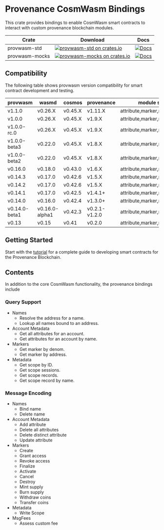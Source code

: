 # Provenance CosmWasm Bindings

This crate provides bindings to enable CosmWasm smart contracts to interact with custom provenance
blockchain modules.

| Crate          | Download | Docs |
| -------------- | -------- | ---- |
| provwasm-std   | [![provwasm-std on crates.io](https://img.shields.io/crates/v/provwasm-std.svg)](https://crates.io/crates/provwasm-std) |  [![Docs](https://docs.rs/provwasm-std/badge.svg)](https://docs.rs/provwasm-std) |
| provwasm-mocks | [![provwasm-mocks on crates.io](https://img.shields.io/crates/v/provwasm-mocks.svg)](https://crates.io/crates/provwasm-mocks) | [![Docs](https://docs.rs/provwasm-mocks/badge.svg)](https://docs.rs/provwasm-mocks) |

## Compatibility

The following table shows provwasm version compatibility for smart contract development and testing.

| provwasm      | wasmd          | cosmos  | provenance    | module support                 |
|---------------|----------------|---------|---------------| ------------------------------ |
| v1.1.0        | v0.26.X        | v0.45.X | v1.11.X       | attribute,marker,metadata,name |
| v1.0.0        | v0.26.X        | v0.45.X | v1.9.X        | attribute,marker,metadata,name |
| v1.0.0-rc.0   | v0.26.X        | v0.45.X | v1.9.X        | attribute,marker,metadata,name |
| v1.0.0-beta3  | v0.22.0        | v0.45.X | v1.8.X        | attribute,marker,metadata,name |
| v1.0.0-beta2  | v0.22.0        | v0.45.X | v1.8.X        | attribute,marker,metadata,name |
| v0.16.0       | v0.18.0        | v0.43.0 | v1.6.X        | attribute,marker,metadata,name |
| v0.14.3       | v0.17.0        | v0.42.6 | v1.5.X        | attribute,marker,metadata,name |
| v0.14.2       | v0.17.0        | v0.42.6 | v1.5.X        | attribute,marker,metadata,name |
| v0.14.1       | v0.17.0        | v0.42.5 | v1.4.1+       | attribute,marker,name          |
| v0.14.0       | v0.16.0        | v0.42.4 | v1.3.0+       | attribute,marker,name          |
| v0.14.0-beta1 | v0.16.0-alpha1 | v0.42.3 | v0.2.1-v1.2.0 | attribute,marker,name          |
| v0.13         | v0.15          | v0.41   | v0.2.0        | attribute,marker,name          |

## Getting Started

Start with the [tutorial](docs/tutorial/01-overview.md) for a complete guide to developing smart
contracts for the Provenance Blockchain.

## Contents

In addition to the core CosmWasm functionality, the provenance bindings include

### Query Support

- Names
  - Resolve the address for a name.
  - Lookup all names bound to an address.
- Account Metadata
  - Get all attributes for an account.
  - Get attributes for an account by name.
- Markers
  - Get marker by denom.
  - Get marker by address.
- Metadata
  - Get scope by ID.
  - Get scope sessions.
  - Get scope records.
  - Get scope record by name.

### Message Encoding

- Names
  - Bind name
  - Delete name
- Account Metadata
  - Add attribute
  - Delete all attributes
  - Delete distinct attribute
  - Update attribute
- Markers
  - Create
  - Grant access
  - Revoke access
  - Finalize
  - Activate
  - Cancel
  - Destroy
  - Mint supply
  - Burn supply
  - Withdraw coins
  - Transfer coins
- Metadata
  - Write Scope
- MsgFees
  - Assess custom fee
